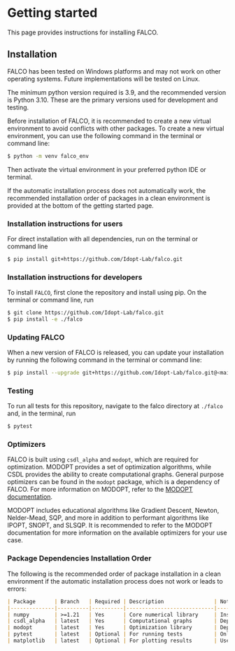 # Getting started
This page provides instructions for installing FALCO.

## Installation
FALCO has been tested on Windows platforms and may not work on other operating systems. Future implementations will be tested on Linux.

The minimum python version required is 3.9, and the recommended version is Python 3.10. These are the primary versions used for development and testing.

Before installation of FALCO, it is recommended to create a new virtual environment to avoid conflicts with other packages. To create a new virtual environment, you can use the following command in the terminal or command line:

```sh
$ python -m venv falco_env
```
Then activate the virtual environment in your preferred python IDE or terminal.

If the automatic installation process does not automatically work, the recommended installation order of packages in a clean environment is provided at the bottom of the getting started page.

### Installation instructions for users
For direct installation with all dependencies, run on the terminal or command line

```sh
$ pip install git+https://github.com/Idopt-Lab/falco.git
```

### Installation instructions for developers
To install `FALCO`, first clone the repository and install using pip.
On the terminal or command line, run
```sh
$ git clone https://github.com/Idopt-Lab/falco.git
$ pip install -e ./falco
```

### Updating FALCO
When a new version of FALCO is released, you can update your installation by running the following command in the terminal or command line:

```sh
$ pip install --upgrade git+https://github.com/Idopt-Lab/falco.git@<main>
```

### Testing
To run all tests for this repository, navigate to the falco directory at `./falco` and, in the terminal, run
```sh
$ pytest
```

### Optimizers
FALCO is built using `csdl_alpha` and `modopt`, which are required for optimization. MODOPT provides a set of optimization algorithms, while CSDL provides the ability to create computational graphs. General purpose optimizers can be found in the `modopt` package, which is a dependency of FALCO. For more information on MODOPT, refer to the [MODOPT documentation](https://modopt.readthedocs.io/en/latest/).

MODOPT includes educational algorithms like Gradient Descent, Newton, Nelder-Mead, SQP, and more in addition to performant algorithms like IPOPT, SNOPT, and SLSQP. It is recommended to refer to the MODOPT documentation for more information on the available optimizers for your use case.

### Package Dependencies Installation Order
The following is the recommended order of package installation in a clean environment if the automatic installation process does not work or leads to errors:

```markdown
| Package      | Branch   | Required | Description                | Notes                      |
|--------------|----------|----------|----------------------------|----------------------------|
| numpy        | >=1.21   | Yes      | Core numerical library     | Install first              |
| csdl_alpha   | latest   | Yes      | Computational graphs       | Dependency for FALCO       |
| modopt       | latest   | Yes      | Optimization library       | Dependency for FALCO       |
| pytest       | latest   | Optional | For running tests          | Only needed for testing    |
| matplotlib   | latest   | Optional | For plotting results       | Useful for visualization   |
```